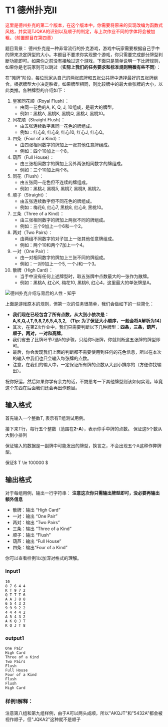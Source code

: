 # T1 德州扑克II

<font color='red'> 这里是德州扑克的第二个版本，在这个版本中，你需要将原来的实现改编为函数式风格，并实现TJQKA的识别以及顺子的判定，与上次作业不同的字体将会被加粗。（前置题目在第四章） </font>

题目背景： 德州扑克是一种非常流行的扑克游戏，游戏中玩家需要根据自己手中的牌来决定牌型的大小。本题目不要求你实现整个游戏，你只需要完成部分牌型判断功能即可。如果你之前没有接触过这个游戏，下面只是简单说明一下比牌规则，如果你是老玩家则可以跳过（**实际上我们的任务要求和标准规则稍微有些不同**）：


在“摊牌”阶段，每位玩家从自己的两张底牌和五张公共牌中选择最好的五张牌组合。根据牌型大小决定胜者，如果牌型相同，则比较牌中的最大单张牌的大小，以此类推。各种牌型的介绍如下：

1. 皇家同花顺（Royal Flush）：
   - 由同一花色的A, K, Q, J, 10组成，是最大的牌型。
   - 例如：黑桃A, 黑桃K, 黑桃Q, 黑桃J, 黑桃10。
2. 同花顺（Straight Flush）：
   - 由五张连续数字且同一花色的牌组成。
   - 例如：红心8, 红心9, 红心10, 红心J, 红心Q。
3. 四条（Four of a Kind）：
   - 由四张相同数字的牌加上一张其他任意牌组成。
   - 例如：四个10加上一个8。
4. 葫芦（Full House）：
   - 由三张相同数字的牌加上另外两张相同数字的牌组成。
   - 例如：三个10加上两个8。
5. 同花（Flush）：
   - 由五张同一花色但不连续的牌组成。
   - 例如：黑桃J, 黑桃5, 黑桃7, 黑桃9, 黑桃2。
6. 顺子（Straight）：
   - 由五张连续数字但不同花色的牌组成。
   - 例如：梅花6, 红心7, 黑桃8, 红心9, 黑桃10。
7. 三条（Three of a Kind）：
   - 由三张相同数字的牌加上两张不同的牌组成。
   - 例如：三个9加上一个6和一个2。
8. 两对（Two Pairs）：
   - 由两组不同数字的对子加上一张其他任意牌组成。
   - 例如：两个10和两个7加上一个4。
9. 一对（One Pair）：
   - 由一对相同数字的牌加上三张不同的牌组成。
   - 例如：一对9加上一个5, 一个J和一个3。
10. 散牌（High Card）：
    - 当手中没有任何上述牌型时，取五张牌中点数最大的一张作为散牌。
    - 例如：黑桃A, 红心K, 梅花10, 黑桃6, 红心4，这里最大的单张牌是A。

![德州扑克介绍与背后的人性 - 知乎](https://pic1.zhimg.com/a9c78777ebcefef1c8b45d4060765820_r.jpg)



上面是游戏原本的规则，但第一次的任务很简单，我们会做如下的一些简化：

* **我们现在已经包含了所有点数，从大到小依次是：A,K,Q,J,T,9,8,7,6,5,4,3,2, （Tip:  为了保证大小顺序，一般会将A解析为14）**
* 其次，在第2次作业中，我们只需要判断以下几种牌型：**四条，三条，葫芦，顺子，两对，一对和高牌**。
* 我们省去了比牌环节7选5的步骤，只给你5张牌，你就判断这五张牌的牌型即可。
* 最后，你会发现我们上面的判断都不需要使用到任何的花色信息，所以在本次的输入中我们也只会输入每张牌的点数。
* 注意，在我们的输入中，一定保证所有牌的点数从大到小排序的（方便你找输出）。

祝你好运，然后如果你学有余力的话，不妨思考一下其他牌型则该如何实现。毕竟这个东西在后面我们还会再出作题目。

## 输入格式

首先输入一个整数T, 表示有T组测试用例。

接下来T行，每行五个整数（范围在**2-A**），表示你手中牌的点数。 保证这5个数从大到小排列

保证输入的数据是一副牌中可能发出的牌型，换言之，不会出现五个A这种作弊牌型。

保证$ T \le 100000 $



## 输出格式

对于每组用例，输出一行字符串：
**注意这次你只需输出牌型即可，没必要再输出额外信息**
- 散牌：输出 “High Card”
- 一对：输出 “One Pair”
- 两对：输出 “Two Pairs”
- 三条：输出 “Three of a Kind”
- 顺子：输出 “Flush”
- 葫芦：输出 “Full House”
- 四条：输出“Four of a Kind”

你可以查看样例1以加深对格式的理解。

### input1

```
10
8 7 6 4 4
K T 9 7 2
Q T T T 6
A A J 8 8
6 5 4 3 2
9 9 9 2 2
4 4 4 4 2
A 5 4 3 2 
A K Q J T
K Q J T 8
```



### output1

```output1
One Pair
High Card
Three of a Kind
Two Pairs
Flush
Full House
Four of a Kind
Flush
Flush
High Card
```

### 样例1解释：
注意第八组和第九组样例，由于A可以两头成顺，所以"AKQJT"和"5432A"都会被视作顺子，但"JQKA2"这种就不是顺子
